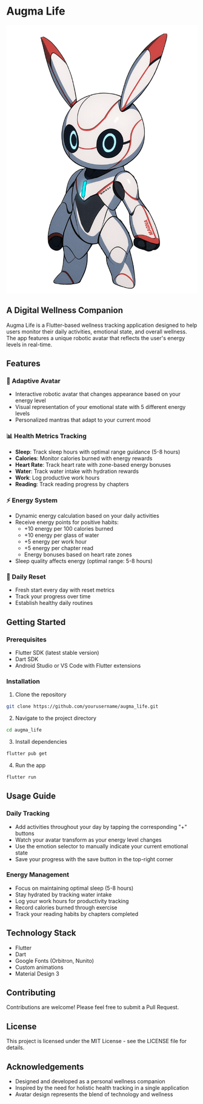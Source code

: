 # Augma Life

![Augma Life](assets/avatar/bune_stage4.png)

## A Digital Wellness Companion

Augma Life is a Flutter-based wellness tracking application designed to help users monitor their daily activities, emotional state, and overall wellness. The app features a unique robotic avatar that reflects the user's energy levels in real-time.

## Features

### 🤖 Adaptive Avatar
- Interactive robotic avatar that changes appearance based on your energy level
- Visual representation of your emotional state with 5 different energy levels
- Personalized mantras that adapt to your current mood

### 📊 Health Metrics Tracking
- **Sleep**: Track sleep hours with optimal range guidance (5-8 hours)
- **Calories**: Monitor calories burned with energy rewards
- **Heart Rate**: Track heart rate with zone-based energy bonuses
- **Water**: Track water intake with hydration rewards
- **Work**: Log productive work hours
- **Reading**: Track reading progress by chapters

### ⚡ Energy System
- Dynamic energy calculation based on your daily activities
- Receive energy points for positive habits:
  - +10 energy per 100 calories burned
  - +10 energy per glass of water
  - +5 energy per work hour
  - +5 energy per chapter read
  - Energy bonuses based on heart rate zones
- Sleep quality affects energy (optimal range: 5-8 hours)

### 🔄 Daily Reset
- Fresh start every day with reset metrics
- Track your progress over time
- Establish healthy daily routines

## Getting Started

### Prerequisites
- Flutter SDK (latest stable version)
- Dart SDK
- Android Studio or VS Code with Flutter extensions

### Installation
1. Clone the repository
```bash
git clone https://github.com/yourusername/augma_life.git
```

2. Navigate to the project directory
```bash
cd augma_life
```

3. Install dependencies
```bash
flutter pub get
```

4. Run the app
```bash
flutter run
```

## Usage Guide

### Daily Tracking
- Add activities throughout your day by tapping the corresponding "+" buttons
- Watch your avatar transform as your energy level changes
- Use the emotion selector to manually indicate your current emotional state
- Save your progress with the save button in the top-right corner

### Energy Management
- Focus on maintaining optimal sleep (5-8 hours)
- Stay hydrated by tracking water intake
- Log your work hours for productivity tracking
- Record calories burned through exercise
- Track your reading habits by chapters completed

## Technology Stack
- Flutter
- Dart
- Google Fonts (Orbitron, Nunito)
- Custom animations
- Material Design 3

## Contributing
Contributions are welcome! Please feel free to submit a Pull Request.

## License
This project is licensed under the MIT License - see the LICENSE file for details.

## Acknowledgements
- Designed and developed as a personal wellness companion
- Inspired by the need for holistic health tracking in a single application
- Avatar design represents the blend of technology and wellness
